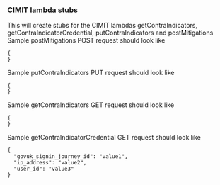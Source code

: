 ### CIMIT lambda stubs
This will create stubs for the CIMIT lambdas getContraIndicators, getContraIndicatorCredential,
putContraIndicators and postMitigations
Sample postMitigations POST request should look like
```
{
}
```
Sample putContraIndicators PUT request should look like
```
{
}
```
Sample getContraIndicators GET request should look like
```
{
}
```
Sample getContraIndicatorCredential GET request should look like
```
{
  "govuk_signin_journey_id": "value1",
  "ip_address": "value2",
  "user_id": "value3"
}
```